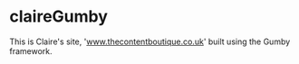 claireGumby
===========

This is Claire's site, 'www.thecontentboutique.co.uk'  built using the Gumby framework.
